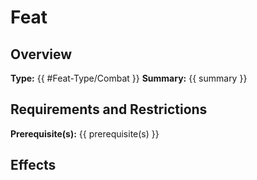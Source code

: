 # Feat

## Overview
**Type:** {{ #Feat-Type/Combat }}
**Summary:** {{ summary }}


## Requirements and Restrictions
**Prerequisite(s):** {{ prerequisite(s) }}


## Effects

